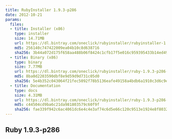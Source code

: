 ```yaml
---
title: RubyInstaller 1.9.3-p286
date: 2012-10-21
params:
  files:
  - title: Installer (x86)
    type: installer
    size: 14.71MB
    url: https://dl.bintray.com/oneclick/rubyinstaller/rubyinstaller-1.9.3-p286.exe
    md5: 256140c747422009ea04b10c8d638716
    sha256: 3b44a072d175f658aa488b06f8424c1cfb17f5e016c959395433b14ed4986ab2
  - title: Binary (x86)
    type: binary
    size: 7.77MB
    url: https://dl.bintray.com/oneclick/rubyinstaller/ruby-1.9.3-p286-i386-mingw32.7z
    md5: 8ba0d2203590dbf8e9d59d9d731c05d0
    sha256: 5e4b352c043064f21fec5092f78b5136eafe49158a4bdb6a1910c3d6c9ec7faf
  - title: Documentation
    type: docs
    size: 4.31MB
    url: https://dl.bintray.com/oneclick/rubyinstaller/ruby-1.9.3-p286-doc-chm.7z
    md5: c44504cd9ba6c21da981803579c60f9f
    sha256: fae339f942c6ac4061dc6e4c4e3af74c6d5e66c120c9513e1924e8f8032caf8b
---
```


## Ruby 1.9.3-p286
